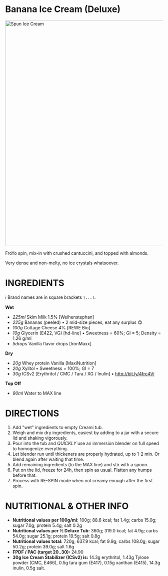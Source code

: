 # Banana Ice Cream (Deluxe)

<img width=720 alt="Spun Ice Cream" src="https://github.com/jhermann/ice-creamery/blob/main/recipes/Banana%20Ice%20Cream%20(Deluxe)/banana_almond_2024-10-30_1.jpg?raw=true" />

FroYo spin, mix-in with crushed cantuccini, and topped with almonds.

Very dense and non-melty, no ice crystals whatsoever.

# INGREDIENTS

ℹ️ Brand names are in square brackets `[...]`.

**Wet**
  - _225ml_ Skim Milk 1.5% [Weihenstephan]
  - _225g_ Bananas (peeled) • 2 mid-size pieces, eat any surplus 😋
  - _100g_ Cottage Cheese 4% [REWE Bio]
  - _10g_ Glycerin (E422, VG) [hd-line] • Sweetness = 60%; GI = 5; Density = 1.26 g/ml
  - _5drops_ Vanilla flavor drops [IronMaxx]

**Dry**
  - _20g_ Whey protein Vanilla [MaxiNutrition]
  - _20g_ Xylitol • Sweetness = 100%; GI = 7
  - _30g_ ICSv2 [Erythritol / CMC / Tara / XG / Inulin] • http://bit.ly/4frc4Vj

**Top Off**
  - _90ml_ Water to MAX line

# DIRECTIONS

 1. Add "wet" ingredients to empty Creami tub.
 1. Weigh and mix dry ingredients, easiest by adding to a jar with a secure lid and shaking vigorously.
 1. Pour into the tub and *QUICKLY* use an immersion blender on full speed to homogenize everything.
 1. Let blender run until thickeners are properly hydrated, up to 1-2 min. Or blend again after waiting that time.
 1. Add remaining ingredients (to the MAX line) and stir with a spoon.
 1. Put on the lid, freeze for 24h, then spin as usual. Flatten any humps before that.
 1. Process with RE-SPIN mode when not creamy enough after the first spin.

# NUTRITIONAL & OTHER INFO
- **Nutritional values per 100g/ml:** 100g; 88.6 kcal; fat 1.4g; carbs 15.0g; sugar 7.0g; protein 5.4g; salt 0.2g
- **Nutritional values per ½ Deluxe Tub:** 360g; 319.0 kcal; fat 4.9g; carbs 54.0g; sugar 25.1g; protein 19.5g; salt 0.8g
- **Nutritional values total:** 720g; 637.9 kcal; fat 9.9g; carbs 108.0g; sugar 50.2g; protein 39.0g; salt 1.6g
- **FPDF / PAC (target 20..30):** 24.90
- **30g Ice Cream Stabilizer (ICSv2) is:** 14.3g erythritol, 1.43g Tylose powder (CMC, E466), 
0.5g tara gum (E417), 0.15g xanthan (E415),
14.3g inulin, 0.5g salt.
